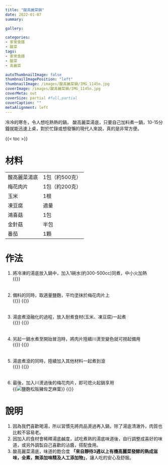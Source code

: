 ```yaml
---
title: "酸高麗菜鍋"
date: 2022-01-07
summary:

gallery: 

categories:
- 家常食譜
- 酸菜
tags:
- 家常食譜
- 酸菜
- 高麗菜

autoThumbnailImage: false
thumbnailImagePosition: "left"
thumbnailImage: /images/酸高麗菜鍋/IMG_1145n.jpg
coverImage: /images/酸高麗菜鍋/IMG_1145n.jpg
coverMeta: out
coverSize: partial #full,partial
coverCaption: ""
metaAlignment: left
---
```

冷冷的寒冬，令人想吃熱熱的鍋，
酸高麗菜湯底，只要自己加料煮一鍋，10-15分鐘就能迅速上桌，對於忙錄或想發懶的現代人來說，真的是非常方便。
<!--more-->

{{< toc >}}

# 材料
|||
|:--|:--|
|酸高麗菜湯底|1包（約500克）|
|梅花肉片|1包（約200克）|
|玉米|1根|
|凍豆腐|適量|
|鴻喜菇|1包|
|金針菇|半包|
|番茄|1顆|

# 作法
1. 將冷凍的湯底放入鍋中，加入1碗水(約300-500cc)同煮，中小火加熱\
{{<image classes="clear nocaption fancybox fig-50" thumbnail-width="100%" thumbnail-height="100%" src="/images/酸高麗菜鍋/IMG_1121.jpg" title="" >}}

######
2. 備料的同時，取適量鹽麴，平均塗抹於梅花肉片上\
{{<image classes="nocaption fancybox fig-50" thumbnail-width="100%" thumbnail-height="100%" src="/images/酸高麗菜鍋/IMG_1114.jpg" title="" >}}
{{<image classes="clear">}}

######
3. 湯底煮滾融化的過程，放入耐煮食材(玉米、凍豆腐)一起煮\
{{<image classes="nocaption fancybox fig-50" thumbnail-width="100%" thumbnail-height="100%" src="/images/酸高麗菜鍋/IMG_1130.jpg" title="" >}}
{{<image classes="clear">}}

######
4. 另起一鍋水煮至開始冒泡時，將肉片陸續川燙至變色就可撈起備用\
{{<image classes="nocaption fancybox fig-50" thumbnail-width="100%" thumbnail-height="100%" src="/images/酸高麗菜鍋/IMG_1139.jpg" title="" >}}
{{<image classes="clear">}}

######
5. 湯底煮滾的同時，陸續加入其他材料一起煮到滾\
{{<image classes="nocaption fancybox fig-50" thumbnail-width="100%" thumbnail-height="100%" src="/images/酸高麗菜鍋/IMG_1132.jpg" title="" >}}
{{<image classes="clear">}}

######
6. 最後，加入川燙過後的梅花肉片，即可熄火起鍋享用\
{{<image classes="nocaption fancybox fig-50" thumbnail-width="100%" thumbnail-height="100%" src="/images/酸高麗菜鍋/IMG_1161.jpg" title="鹽麴松阪豬佐芝麻葉" >}}
{{<image classes="clear">}}

# 說明
1.	因為我們喜歡喝湯，所以習慣先將肉品燙過再入鍋，除了湯底清澈外，肉質也比較不容易老。
2.	因加入的食材會稀釋湯底鹹度，試吃煮熟的湯底味道後，自行調整成喜好的味道，或另外調製自己喜歡的沾醬，搭配食用。
3.	酸高麗菜湯底，味道的飽合度 **「來自靜待3週以上有機高麗菜發酵的熟成滋味，全素，無添加味精及人工添加物」**，讓人吃的安心及舒服。